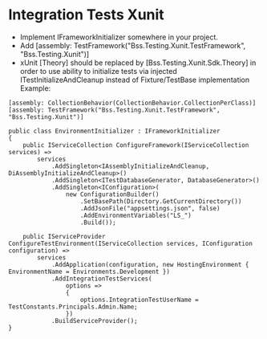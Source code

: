 # Integration Tests Xunit
 - Implement IFrameworkInitializer somewhere in your project.
 - Add [assembly: TestFramework("Bss.Testing.Xunit.TestFramework", "Bss.Testing.Xunit")]
 - xUnit [Theory] should be replaced by [Bss.Testing.Xunit.Sdk.Theory] in order to use ability to initialize tests via injected ITestInitializeAndCleanup instead of Fixture/TestBase implementation
Example:
```
[assembly: CollectionBehavior(CollectionBehavior.CollectionPerClass)]
[assembly: TestFramework("Bss.Testing.Xunit.TestFramework", "Bss.Testing.Xunit")]

public class EnvironmentInitializer : IFrameworkInitializer
{
    public IServiceCollection ConfigureFramework(IServiceCollection services) =>
        services
            .AddSingleton<IAssemblyInitializeAndCleanup, DiAssemblyInitializeAndCleanup>()
            .AddSingleton<ITestDatabaseGenerator, DatabaseGenerator>()
            .AddSingleton<IConfiguration>(
                new ConfigurationBuilder()
                    .SetBasePath(Directory.GetCurrentDirectory())
                    .AddJsonFile("appsettings.json", false)
                    .AddEnvironmentVariables("LS_")
                    .Build());

    public IServiceProvider ConfigureTestEnvironment(IServiceCollection services, IConfiguration configuration) =>
        services
            .AddApplication(configuration, new HostingEnvironment { EnvironmentName = Environments.Development })
            .AddIntegrationTestServices(
                options =>
                {
                    options.IntegrationTestUserName = TestConstants.Principals.Admin.Name;
                })
            .BuildServiceProvider();
}
```
